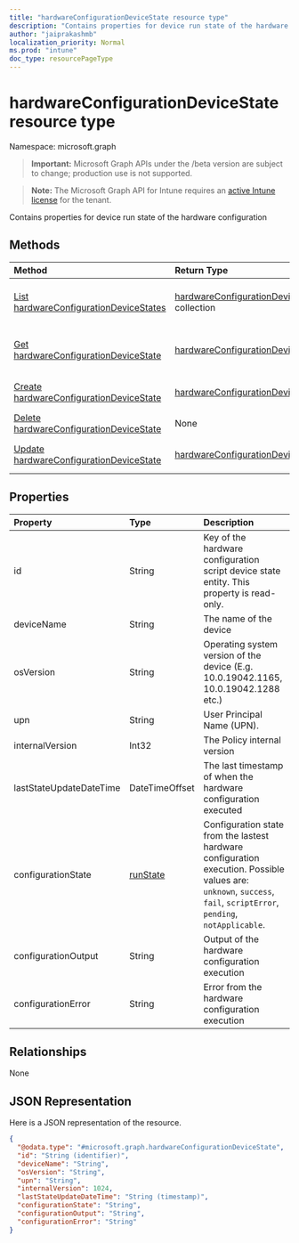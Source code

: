 ```yaml
---
title: "hardwareConfigurationDeviceState resource type"
description: "Contains properties for device run state of the hardware configuration"
author: "jaiprakashmb"
localization_priority: Normal
ms.prod: "intune"
doc_type: resourcePageType
---
```


# hardwareConfigurationDeviceState resource type

Namespace: microsoft.graph

> **Important:** Microsoft Graph APIs under the /beta version are subject to change; production use is not supported.

> **Note:** The Microsoft Graph API for Intune requires an [active Intune license](https://go.microsoft.com/fwlink/?linkid=839381) for the tenant.

Contains properties for device run state of the hardware configuration

## Methods
|Method|Return Type|Description|
|:---|:---|:---|
|[List hardwareConfigurationDeviceStates](../api/intune-deviceconfig-hardwareconfigurationdevicestate-list.md)|[hardwareConfigurationDeviceState](../resources/intune-deviceconfig-hardwareconfigurationdevicestate.md) collection|List properties and relationships of the [hardwareConfigurationDeviceState](../resources/intune-deviceconfig-hardwareconfigurationdevicestate.md) objects.|
|[Get hardwareConfigurationDeviceState](../api/intune-deviceconfig-hardwareconfigurationdevicestate-get.md)|[hardwareConfigurationDeviceState](../resources/intune-deviceconfig-hardwareconfigurationdevicestate.md)|Read properties and relationships of the [hardwareConfigurationDeviceState](../resources/intune-deviceconfig-hardwareconfigurationdevicestate.md) object.|
|[Create hardwareConfigurationDeviceState](../api/intune-deviceconfig-hardwareconfigurationdevicestate-create.md)|[hardwareConfigurationDeviceState](../resources/intune-deviceconfig-hardwareconfigurationdevicestate.md)|Create a new [hardwareConfigurationDeviceState](../resources/intune-deviceconfig-hardwareconfigurationdevicestate.md) object.|
|[Delete hardwareConfigurationDeviceState](../api/intune-deviceconfig-hardwareconfigurationdevicestate-delete.md)|None|Deletes a [hardwareConfigurationDeviceState](../resources/intune-deviceconfig-hardwareconfigurationdevicestate.md).|
|[Update hardwareConfigurationDeviceState](../api/intune-deviceconfig-hardwareconfigurationdevicestate-update.md)|[hardwareConfigurationDeviceState](../resources/intune-deviceconfig-hardwareconfigurationdevicestate.md)|Update the properties of a [hardwareConfigurationDeviceState](../resources/intune-deviceconfig-hardwareconfigurationdevicestate.md) object.|

## Properties
|Property|Type|Description|
|:---|:---|:---|
|id|String|Key of the hardware configuration script device state entity. This property is read-only.|
|deviceName|String|The name of the device|
|osVersion|String|Operating system version of the device (E.g. 10.0.19042.1165, 10.0.19042.1288 etc.)|
|upn|String|User Principal Name (UPN).|
|internalVersion|Int32|The Policy internal version|
|lastStateUpdateDateTime|DateTimeOffset|The last timestamp of when the hardware configuration executed|
|configurationState|[runState](../resources/intune-deviceconfig-runstate.md)|Configuration state from the lastest hardware configuration execution. Possible values are: `unknown`, `success`, `fail`, `scriptError`, `pending`, `notApplicable`.|
|configurationOutput|String|Output of the hardware configuration execution|
|configurationError|String|Error from the hardware configuration execution|

## Relationships
None

## JSON Representation
Here is a JSON representation of the resource.
<!-- {
  "blockType": "resource",
  "keyProperty": "id",
  "@odata.type": "microsoft.graph.hardwareConfigurationDeviceState"
}
-->
``` json
{
  "@odata.type": "#microsoft.graph.hardwareConfigurationDeviceState",
  "id": "String (identifier)",
  "deviceName": "String",
  "osVersion": "String",
  "upn": "String",
  "internalVersion": 1024,
  "lastStateUpdateDateTime": "String (timestamp)",
  "configurationState": "String",
  "configurationOutput": "String",
  "configurationError": "String"
}
```
